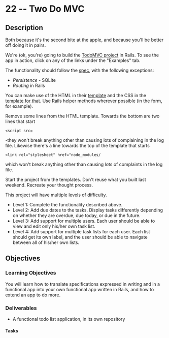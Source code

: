 # 22 -- Two Do MVC

## Description

Both because it's the second bite at the apple, and because you'll be better off doing it in pairs.

We're (ok, you're) going to build the [TodoMVC project](http://todomvc.com/) in Rails. To see the app in action, click on any of the links under the "Examples" tab.

The functionality should follow the [spec](https://github.com/tastejs/todomvc/blob/master/app-spec.md#functionality), with the following exceptions:
* _Persistence_ - SQLite
* _Routing_ in Rails

You can make use of the HTML in their [template](https://github.com/tastejs/todomvc-app-template/blob/master/index.html) and the CSS in the [template for that](https://github.com/tastejs/todomvc-app-css/blob/master/index.css). Use Rails helper methods wherever possible (in the form, for example).

Remove some lines from the HTML template. Towards the bottom are two lines that start
```
<script src=
```
-they won't break anything other than causing lots of complaining in the log file. Likewise there's a line towards the top of the template that starts
```
<link rel="stylesheet" href="node_modules/
```
which won't break anything other than causing lots of complaints in the log file.

Start the project from the templates. Don't reuse what you built last weekend. Recreate your thought process.

This project will have multiple levels of difficulty. 

* Level 1: Complete the functionality described above.
* Level 2: Add due dates to the tasks. Display tasks differently depending on whether they are overdue, due today, or due in the future. 
* Level 3: Add support for multiple users. Each user should be able to view and edit only his/her own task list.
* Level 4: Add support for multiple task lists for each user. Each list should get its own label, and the user should be able to navigate between all of his/her own lists.

## Objectives

### Learning Objectives

You will learn how to translate specifications expressed in writing and in a functional app into your own functional app written in Rails, and how to extend an app to do more.

### Deliverables

* A functional todo list application, in its own repository 
 

#### Tasks
